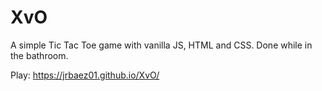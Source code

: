 # XvO
A simple Tic Tac Toe game with vanilla JS, HTML and CSS.
Done while in the bathroom.

Play: https://jrbaez01.github.io/XvO/
